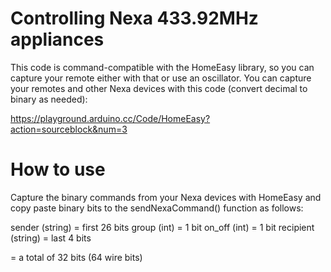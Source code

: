 # Controlling Nexa 433.92MHz appliances
This code is command-compatible with the HomeEasy library, so you can capture your remote either with that or use an oscillator. You can capture your remotes and other Nexa devices with this code (convert decimal to binary as needed):

https://playground.arduino.cc/Code/HomeEasy?action=sourceblock&num=3


# How to use
Capture the binary commands from your Nexa devices with HomeEasy and copy paste binary bits to the sendNexaCommand() function as follows:

sender (string) = first 26 bits
group (int) = 1 bit
on_off (int) = 1 bit
recipient (string) = last 4 bits

= a total of 32 bits (64 wire bits)
